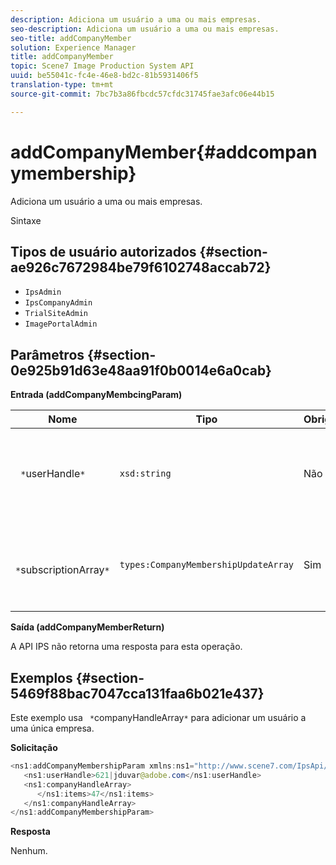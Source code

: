 ```yaml
---
description: Adiciona um usuário a uma ou mais empresas.
seo-description: Adiciona um usuário a uma ou mais empresas.
seo-title: addCompanyMember
solution: Experience Manager
title: addCompanyMember
topic: Scene7 Image Production System API
uuid: be55041c-fc4e-46e8-bd2c-81b5931406f5
translation-type: tm+mt
source-git-commit: 7bc7b3a86fbcdc57cfdc31745fae3afc06e44b15

---
```



# addCompanyMember{#addcompanymembership}

Adiciona um usuário a uma ou mais empresas.

Sintaxe

## Tipos de usuário autorizados {#section-ae926c7672984be79f6102748accab72}

* `IpsAdmin`
* `IpsCompanyAdmin`
* `TrialSiteAdmin`
* `ImagePortalAdmin`

## Parâmetros {#section-0e925b91d63e48aa91f0b0014e6a0cab}

**Entrada (addCompanyMembcingParam)**

| Nome | Tipo | Obrigatório | Descrição |
|---|---|---|---|
| ` *`userHandle`*` | `xsd:string` | Não | O identificador do usuário cuja associação você deseja adicionar. |
| ` *`subscriptionArray`*` | `types:CompanyMembershipUpdateArray` | Sim | Uma matriz de empresas à qual você está adicionando o usuário. |

**Saída (addCompanyMemberReturn)**

A API IPS não retorna uma resposta para esta operação.

## Exemplos {#section-5469f88bac7047cca131faa6b021e437}

Este exemplo usa ` *`companyHandleArray`*` para adicionar um usuário a uma única empresa.

**Solicitação**

```java
<ns1:addCompanyMembershipParam xmlns:ns1="http://www.scene7.com/IpsApi/xsd">
   <ns1:userHandle>621|jduvar@adobe.com</ns1:userHandle>
   <ns1:companyHandleArray>
      </ns1:items>47</ns1:items>
   </ns1:companyHandleArray>
</ns1:addCompanyMembershipParam>
```

**Resposta**

Nenhum.
